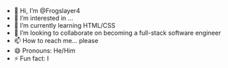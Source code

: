 - 👋 Hi, I’m @Frogslayer4
- 👀 I’m interested in ...
- 🌱 I’m currently learning HTML/CSS
- 💞️ I’m looking to collaborate on becoming a full-stack software engineer
- 📫 How to reach me... please 
- 😄 Pronouns: He/Him
- ⚡ Fun fact: I 

<!---
Frogslayer4/Frogslayer4 is a ✨ special ✨ repository because its `README.md` (this file) appears on your GitHub profile.
You can click the Preview link to take a look at your changes.
--->
